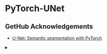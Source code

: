 # PyTorch-UNet



## GetHub Acknowledgements
- [U-Net: Semantic segmentation with PyTorch](https://github.com/milesial/Pytorch-UNet)


<details>

<summary></summary>

</details>
